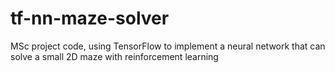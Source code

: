 # tf-nn-maze-solver
MSc project code, using TensorFlow to implement a neural network that can solve a small 2D maze with reinforcement learning
